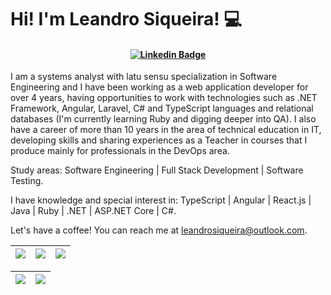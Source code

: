 # Hi! I'm Leandro Siqueira! 💻

<h4 align="center">

[![Linkedin Badge](https://img.shields.io/badge/-Linkedin-blue?style=for-the-badge&logo=Linkedin&logoColor=white&link=https://github.com/leandrocsiqueira)](https://www.linkedin.com/in/leandrocsiqueira/)

</h4>


I am a systems analyst with latu sensu specialization in Software Engineering and I have been working as a web application developer for over 4 years, having opportunities to work with technologies such as .NET Framework, Angular, Laravel, C# and TypeScript languages and relational databases (I'm currently learning Ruby and digging deeper into QA). I also have a career of more than 10 years in the area of technical education in IT, developing skills and sharing experiences as a Teacher in courses that I produce mainly for professionals in the DevOps area.

Study areas: Software Engineering | Full Stack Development | Software Testing.

I have knowledge and special interest in: TypeScript | Angular | React.js | Java | Ruby | .NET | ASP.NET Core | C#. 

Let's have a coffee! You can reach me at leandrosiqueira@outlook.com.

| ![](http://github-profile-summary-cards.vercel.app/api/cards/stats?username=leandrocsiqueira&theme=nord_dark) | ![](http://github-profile-summary-cards.vercel.app/api/cards/repos-per-language?username=leandrocsiqueira&hide=Html&theme=nord_dark) | ![](http://github-profile-summary-cards.vercel.app/api/cards/most-commit-language?username=leandrocsiqueira&theme=nord_dark) |
| :-: | :-: | :-: |

| ![](http://github-profile-summary-cards.vercel.app/api/cards/profile-details?username=leandrocsiqueira&theme=nord_dark) | ![](https://github-readme-streak-stats.herokuapp.com/?user=leandrocsiqueira&hide_border=true&date_format=M%20j%5B%2C%20Y%5D&background=2D3742&stroke=2D3742&ring=6bbbca&fire=6bbbca&currStreakNum=fff&sideNums=6bbbca&currStreakLabel=6bbbca&sideLabels=fff&dates=fff) |
| :-: | :-: |
